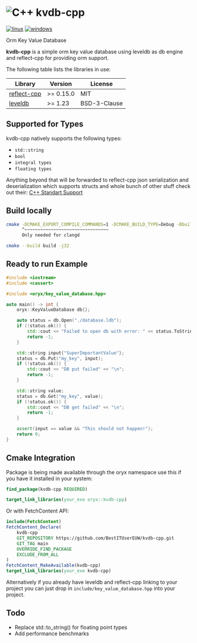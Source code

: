 # ![C++](https://img.shields.io/badge/c++-%2300599C.svg?style=for-the-badge&logo=c%2B%2B&logoColor=white) kvdb-cpp

[![linux](https://github.com/BestITUserEUW/kvdb-cpp/actions/workflows/linux.yaml/badge.svg)](https://github.com/BestITUserEUW/kvdb-cpp/actions/workflows/linux.yaml)
[![windows](https://github.com/BestITUserEUW/kvdb-cpp/actions/workflows/windows.yaml/badge.svg)](https://github.com/BestITUserEUW/kvdb-cpp/actions/workflows/windows.yaml)

Orm Key Value Database

**kvdb-cpp** is a simple orm key value database using leveldb as db engine and reflect-cpp for providing orm support.

The following table lists the libraries in use:

| Library                                                      | Version   | License      |
|--------------------------------------------------------------|-----------|--------------|
| [reflect-cpp](https://github.com/getml/reflect-cpp.git)      | >= 0.15.0 | MIT          |
| [leveldb](https://github.com/google/leveldb.git)             | >= 1.23   | BSD-3-Clause |


## Supported for Types

kvdb-cpp natively supports the following types:

- `std::string`
- `bool`
- `integral types`
- `floating types`

Anything beyond that will be forwarded to reflect-cpp json serialization and deserialization which supports structs and whole bunch of other stuff check out their: [C++ Standart Support](https://github.com/getml/reflect-cpp?tab=readme-ov-file#support-for-containers)

## Build locally

```bash
cmake -DCMAKE_EXPORT_COMPILE_COMMANDS=1 -DCMAKE_BUILD_TYPE=Debug -Bbuild -H.
      ^~~~~~~~~~~~~~~~~~~~~~~~~~~~~~~~~
      Only needed for clangd   
```

```bash
cmake --build build -j32
```

## Ready to run Example

```cpp
#include <iostream>
#include <cassert>

#include <oryx/key_value_database.hpp>

auto main() -> int {
    oryx::KeyValueDatabase db{};

    auto status = db.Open("./database.ldb");
    if (!status.ok()) {
        std::cout << "Failed to open db with error: " << status.ToString() << "\n";
        return -1;
    }

    std::string input{"SuperImportantValue"};
    status = db.Put("my_key", input);
    if (!status.ok()) {
        std::cout << "DB put failed" << "\n";
        return -1;
    }

    std::string value;
    status = db.Get("my_key", value);
    if (!status.ok()) {
        std::cout << "DB get failed" << "\n";
        return -1;
    }

    assert(input == value && "This should not happen!");
    return 0;
}
```

## Cmake Integration

Package is being made available through the oryx namespace use this if you have it installed in your system:

```cmake
find_package(kvdb-cpp REQUIRED)

target_link_libraries(your_exe oryx::kvdb-cpp)
```

Or with FetchContent API:

```cmake
include(FetchContent)
FetchContent_Declare(
    kvdb-cpp
    GIT_REPOSITORY https://github.com/BestITUserEUW/kvdb-cpp.git
    GIT_TAG main
    OVERRIDE_FIND_PACKAGE
    EXCLUDE_FROM_ALL
)
FetchContent_MakeAvailable(kvdb-cpp)
target_link_libraries(your_exe kvdb-cpp)
```

Alternatively if you already have leveldb and reflect-cpp linking to your project you can just drop in `include/key_value_database.hpp` into your project.

## Todo

- Replace std::to_string() for floating point types
- Add performance benchmarks